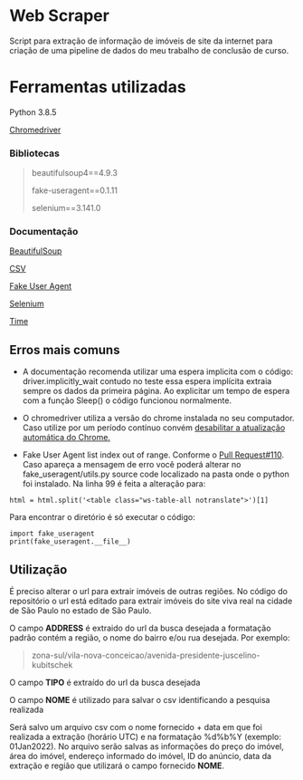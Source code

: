 # Web Scraper 
Script para extração de informação de imóveis de site da internet para criação de uma pipeline de dados do meu trabalho de conclusão de curso.

# Ferramentas utilizadas
Python 3.8.5

[Chromedriver](https://chromedriver.chromium.org/downloads) 

### Bibliotecas
>beautifulsoup4==4.9.3 
>
>fake-useragent==0.1.11
>
>selenium==3.141.0

### Documentação

[BeautifulSoup](https://www.crummy.com/software/BeautifulSoup/bs4/doc/)

[CSV](https://docs.python.org/3/library/csv.html)

[Fake User Agent](https://pypi.org/project/fake-useragent/)

[Selenium](https://selenium-python.readthedocs.io/)

[Time](https://docs.python.org/3/library/time.html)

## Erros mais comuns

- A documentação recomenda utilizar uma espera implicita com o código: driver.implicitly_wait contudo no teste essa espera implícita extraia sempre os dados da primeira página. Ao explicitar um tempo de espera com a função Sleep() o código funcionou normalmente. 

- O chromedriver utiliza a versão do chrome instalada no seu computador. Caso utilize por um período contínuo convém [desabilitar a atualização automática do Chrome.](https://support.google.com/chrome/a/answer/6350036?hl=pt-BR#zippy=%2Cdesativar-as-atualiza%C3%A7%C3%B5es-do-navegador-chrome) 

- Fake User Agent list index out of range. Conforme o [Pull Request#110](https://github.com/hellysmile/fake-useragent/pull/110). Caso apareça a mensagem de erro você poderá alterar no fake_useragent/utils.py source code localizado na pasta onde o python foi instalado. Na linha 99 é feita a alteração para:

~~~ 
html = html.split('<table class="ws-table-all notranslate">')[1] 
~~~

Para encontrar o diretório é só executar o código:
~~~
import fake_useragent
print(fake_useragent.__file__)
~~~

## Utilização

É preciso alterar o url para extrair imóveis de outras regiões. No código do repositório o url está editado para extrair imóveis do site viva real na cidade de São Paulo no estado de São Paulo. 

O campo **ADDRESS** é extraido do url da busca desejada a formatação padrão contém a região, o nome do bairro e/ou rua desejada. Por exemplo:

> zona-sul/vila-nova-conceicao/avenida-presidente-juscelino-kubitschek

O campo **TIPO** é extraído do url da busca desejada

O campo **NOME** é utilizado para salvar o csv identificando a pesquisa realizada

Será salvo um arquivo csv com o nome fornecido + data em que foi realizada a extração (horário UTC) e na formatação %d%b%Y (exemplo: 01Jan2022). No arquivo serão salvas as informações do preço do imóvel, área do imóvel, endereço informado do imóvel, ID do anúncio, data da extração e região que utilizará o campo fornecido **NOME**.



